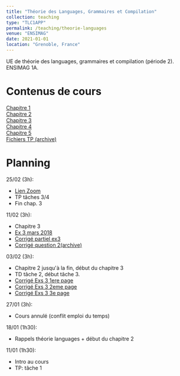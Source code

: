 ```yaml
---
title: "Théorie des Languages, Grammaires et Compilation"
collection: teaching
type: "TLC1APP"
permalink: /teaching/theorie-languages
venue: "ENSIMAG"
date: 2021-01-01
location: "Grenoble, France"
---
```



UE de théorie des languages, grammaires et compilation (période 2). ENSIMAG 1A.  


Contenus de cours
======
[Chapitre 1](/files/teaching/theorie-languages/chap1.pdf)  
[Chapitre 2](/files/teaching/theorie-languages/chap2.pdf)  
[Chapitre 3](/files/teaching/theorie-languages/chap3.pdf)  
[Chapitre 4](/files/teaching/theorie-languages/chap4.pdf)  
[Chapitre 5](/files/teaching/theorie-languages/chap5.pdf)  
[Fichiers TP (archive)](/files/teaching/theorie-languages/TP_TLC.zip)  

Planning
======
25/02 (3h):
* [Lien Zoom](https://grenoble-inp.zoom.us/j/99173350925)
* TP tâches 3/4
* Fin chap. 3


11/02 (3h):
* Chapitre 3  
* [Ex 3 mars 2018](/files/teaching/theorie-languages/ex_3_mars2018.pdf)
* [Corrigé partiel ex3](/files/teaching/theorie-languages/ex_3.zip)
* [Corrigé question 2(archive)](/files/teaching/theorie-languages/correction_ex_3_mars18_q2.tar.xz)

03/02 (3h):  
* Chapitre 2 jusqu'à la fin, début du chapitre 3
* TD tâche 2, début tâche 3.
* [Corrigé Exs 3 1ere page](/files/teaching/theorie-languages/ex3_12.jpg)  
* [Corrigé Exs 3 2eme page](/files/teaching/theorie-languages/ex3_123.jpg)  
* [Corrigé Exs 3 3e page](/files/teaching/theorie-languages/ex3_1234.jpg)  

27/01 (3h):
* Cours annulé (conflit emploi du temps)  

18/01 (1h30):
* Rappels théorie languages + début du chapitre 2  

11/01 (1h30):  
* Intro au cours  
* TP: tâche 1  
